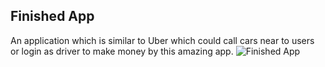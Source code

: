 ## Finished App
An application which is similar to Uber which could call cars near to users or login as driver to make money by this amazing app.
![Finished App](https://github.com/Zityuen/ios/blob/master/CarCaller/CARCALLER.gif)
